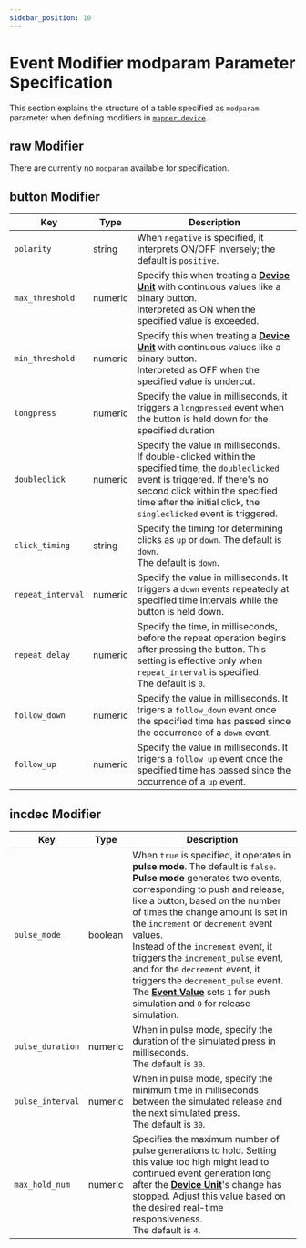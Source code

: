 ```yaml
---
sidebar_position: 10
---
```


# Event Modifier modparam Parameter Specification
This section explains the structure of a table specified as `modparam` parameter when defining modifiers in [`mapper.device`](/libs/mapper/mapper_device).

## raw Modifier
There are currently no `modparam` available for specification.

## button Modifier
|Key|Type|Description|
|---|----|-----------|
|`polarity`|string|When `negative` is specified, it interprets ON/OFF inversely; the default is `positive`.
|`max_threshold`|numeric|Specify this when treating a [**Device Unit**](/guide/device#device-unit) with continuous values like a binary button.<br/>Interpreted as ON when the specified value is exceeded.
|`min_threshold`|numeric|Specify this when treating a [**Device Unit**](/guide/device#device-unit) with continuous values like a binary button.<br/>Interpreted as OFF when the specified value is undercut.
|`longpress`|numeric|Specify the value in milliseconds, it triggers a `longpressed` event when the button is held down for the specified duration
|`doubleclick`|numeric|Specify the value in milliseconds.<br/>If double-clicked within the specified time, the `doubleclicked` event is triggered. If there's no second click within the specified time after the initial click, the `singleclicked` event is triggered.
|`click_timing`|string| Specify the timing for determining clicks as `up` or `down`. The default is `down`.<br/>The default is `down`.
|`repeat_interval`|numeric|Specify the value in milliseconds. It triggers a `down` events repeatedly at specified time intervals while the button is held down.
|`repeat_delay`|numeric|Specify the time, in milliseconds, before the repeat operation begins after pressing the button. This setting is effective only when `repeat_interval` is specified.<br/>The default is `0`.
|`follow_down`|numeric|Specify the value in milliseconds. It trigers a `follow_down` event once the specified time has passed since the occurrence of a `down` event.
|`follow_up`|numeric|Specify the value in milliseconds. It trigers a `follow_up` event once the specified time has passed since the occurrence of a `up` event.

## incdec Modifier
|Key|Type|Description|
|---|----|-----------|
|`pulse_mode`|boolean|When `true` is specified, it operates in **pulse mode**. The default is `false`.<br/>**Pulse mode** generates two events, corresponding to push and release, like a button, based on the number of times the change amount is set in the `increment` or `decrement` event values.<br/>Instead of the `increment` event, it triggers the `increment_pulse` event, and for the `decrement` event, it triggers the `decrement_pulse` event. The [**Event Value**](/guide/event-action-mapping#event) sets `1` for push simulation and `0` for release simulation.
|`pulse_duration`|numeric|When in pulse mode, specify the duration of the simulated press in milliseconds.<br/>The default is `30`.
|`pulse_interval`|numeric|When in pulse mode, specify the minimum time in milliseconds between the simulated release and the next simulated press.<br/>The default is `30`.
|`max_hold_num`|numeric|Specifies the maximum number of pulse generations to hold. Setting this value too high might lead to continued event generation long after the [**Device Unit**](/guide/device#device-unit)'s change has stopped. Adjust this value based on the desired real-time responsiveness.<br/>The default is `4`.

